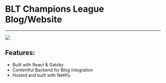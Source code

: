 # BLT Champions League Blog/Website
------------
![](https://i.imgur.com/Zm9sZbR.png)

## Features:
- Built with React & Gatsby
- Contentful Backend for Blog Integration
- Hosted and built with Netlify